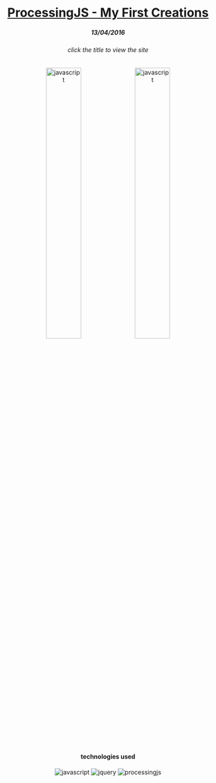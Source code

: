 <h1 align="center"><a href="https://tatumroaquin.github.io/rain-and-ball">ProcessingJS - My First Creations</a></h1>

<h5 align="center">13/04/2016</h5>

<h6 align="center">click the title to view the site</h6>

<div align="center">
   <img alt="javascript" src="images/rain.png" width="40%">
   <img alt="javascript" src="images/ball.png" width="40%">
</div>

<h4 align="center">technologies used</h4>
<div align="center">
   <img alt="javascript" src="https://img.shields.io/badge/-JavaScript-black?logo=javascript">
   <img alt="jquery" src="https://img.shields.io/badge/-jQuery-black?logo=jquery&logoColor=cyan">
   <img alt="processingjs" src="https://img.shields.io/badge/-ProcessingJS-black?logo=processing+foundation&logoColor=cyan">
</div>
